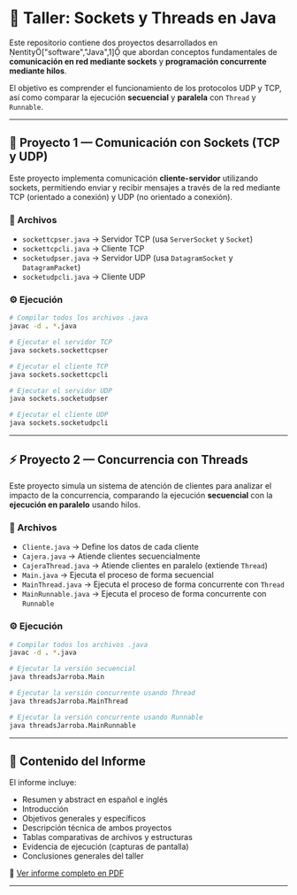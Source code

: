 # 🧩 Taller: Sockets y Threads en Java

Este repositorio contiene dos proyectos desarrollados en entity["software","Java",1] que abordan conceptos fundamentales de **comunicación en red mediante sockets** y **programación concurrente mediante hilos**.  

El objetivo es comprender el funcionamiento de los protocolos UDP y TCP, así como comparar la ejecución **secuencial** y **paralela** con `Thread` y `Runnable`.

---

## 📡 Proyecto 1 — Comunicación con Sockets (TCP y UDP)

Este proyecto implementa comunicación **cliente-servidor** utilizando sockets, permitiendo enviar y recibir mensajes a través de la red mediante TCP (orientado a conexión) y UDP (no orientado a conexión).

### 📝 Archivos

- `sockettcpser.java` → Servidor TCP (usa `ServerSocket` y `Socket`)
- `sockettcpcli.java` → Cliente TCP
- `socketudpser.java` → Servidor UDP (usa `DatagramSocket` y `DatagramPacket`)
- `socketudpcli.java` → Cliente UDP

### ⚙️ Ejecución

```bash
# Compilar todos los archivos .java
javac -d . *.java

# Ejecutar el servidor TCP
java sockets.sockettcpser

# Ejecutar el cliente TCP
java sockets.sockettcpcli

# Ejecutar el servidor UDP
java sockets.socketudpser

# Ejecutar el cliente UDP
java sockets.socketudpcli
```

---

## ⚡ Proyecto 2 — Concurrencia con Threads

Este proyecto simula un sistema de atención de clientes para analizar el impacto de la concurrencia, comparando la ejecución **secuencial** con la **ejecución en paralelo** usando hilos.

### 📝 Archivos

- `Cliente.java` → Define los datos de cada cliente
- `Cajera.java` → Atiende clientes secuencialmente
- `CajeraThread.java` → Atiende clientes en paralelo (extiende `Thread`)
- `Main.java` → Ejecuta el proceso de forma secuencial
- `MainThread.java` → Ejecuta el proceso de forma concurrente con `Thread`
- `MainRunnable.java` → Ejecuta el proceso de forma concurrente con `Runnable`

### ⚙️ Ejecución

```bash
# Compilar todos los archivos .java
javac -d . *.java

# Ejecutar la versión secuencial
java threadsJarroba.Main

# Ejecutar la versión concurrente usando Thread
java threadsJarroba.MainThread

# Ejecutar la versión concurrente usando Runnable
java threadsJarroba.MainRunnable
```

---

## 📌 Contenido del Informe

El informe incluye:

- Resumen y abstract en español e inglés  
- Introducción
- Objetivos generales y específicos  
- Descripción técnica de ambos proyectos  
- Tablas comparativas de archivos y estructuras  
- Evidencia de ejecución (capturas de pantalla)  
- Conclusiones generales del taller  

📄 [Ver informe completo en PDF](./DistribuidosTaller.pdf)

---

